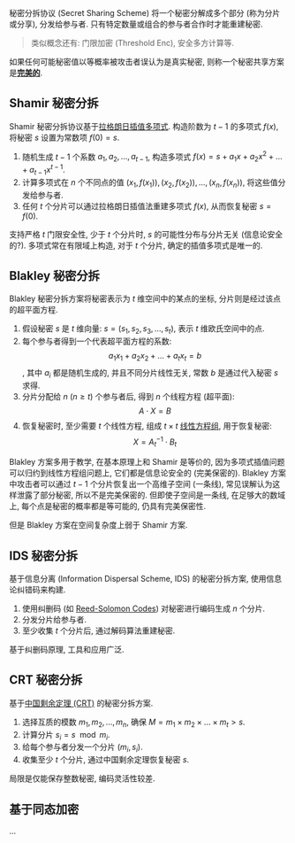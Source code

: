 秘密分拆协议 (Secret Sharing Scheme) 将一个秘密分解成多个部分 (称为分片或分享), 分发给参与者. 只有特定数量或组合的参与者合作时才能重建秘密. 

> 类似概念还有: 门限加密 (Threshold Enc), 安全多方计算等. 

如果任何可能秘密值以等概率被攻击者误认为是真实秘密, 则称一个秘密共享方案是[**完美的**](Security/密码学/可证明安全.md). 

## Shamir 秘密分拆

Shamir 秘密分拆协议基于[拉格朗日插值多项式](Math/微积分/级数/多项式插值.md). 构造阶数为 $t-1$ 的多项式 $f(x)$, 将秘密 $s$ 设置为常数项 $f(0)=s$.
1. 随机生成 $t-1$ 个系数 $a_1, a_2, ..., a_{t-1}$, 构造多项式 $f(x) = s + a_1x + a_2x^2 + \ldots + a_{t-1}x^{t-1}$. 
2. 计算多项式在 $n$ 个不同点的值 $(x_1, f(x_1)), (x_2, f(x_2)), ..., (x_n, f(x_n))$, 将这些值分发给参与者. 
3. 任何 $t$ 个分片可以通过拉格朗日插值法重建多项式 $f(x)$, 从而恢复秘密 $s = f(0)$.

支持严格 $t$ 门限安全性, 少于 $t$ 个分片时, $s$ 的可能性分布与分片无关 (信息论安全的?). 多项式常在有限域上构造, 对于 $t$ 个分片, 确定的插值多项式是唯一的.   

## Blakley 秘密分拆

Blakley 秘密分拆方案将秘密表示为 $t$ 维空间中的某点的坐标, 分片则是经过该点的超平面方程.
1. 假设秘密 $s$ 是 $t$ 维向量: $s=(s_{1},s_{2},s_{3},\dots,s_{t})$, 表示 $t$ 维欧氏空间中的点.
2. 每个参与者得到一个代表超平面方程的系数: $$a_{1}x_{1}+a_{2}x_{2}+\dots+a_{t}x_{t}=b$$, 其中 $a_{i}$ 都是随机生成的, 并且不同分片线性无关, 常数 $b$ 是通过代入秘密 $s$ 求得.
3. 分片分配给 $n$ ($n\geq t$) 个参与者后, 得到 $n$ 个线程方程 (超平面): $$A\cdot X=B$$
4. 恢复秘密时, 至少需要 $t$ 个线性方程, 组成 $t\times t$ [线性方程组](Math/线性代数/线性方程组/线性方程组的解.md), 用于恢复秘密: $$X=A_{t}^{-1}\cdot B_{t}$$

Blakley 方案多用于教学, 在基本原理上和 Shamir 是等价的, 因为多项式插值问题可以归约到线性方程组问题上, 它们都是信息论安全的 (完美保密的). Blakley 方案中攻击者可以通过 $t-1$ 个分片恢复出一个高维子空间 (一条线), 常见误解认为这样泄露了部分秘密, 所以不是完美保密的. 但即使子空间是一条线, 在足够大的数域上, 每个点是秘密的概率都是等可能的, 仍具有完美保密性.

但是 Blakley 方案在空间复杂度上弱于 Shamir 方案.

## IDS 秘密分拆

基于信息分离 (Information Dispersal Scheme, IDS) 的秘密分拆方案, 使用信息论纠错码来构建.
1. 使用纠删码 (如 [Reed-Solomon Codes](Information/信息论与编码/里所码.md)) 对秘密进行编码生成 $n$ 个分片. 
2. 分发分片给参与者. 
3. 至少收集 $t$ 个分片后, 通过解码算法重建秘密.

基于纠删码原理, 工具和应用广泛.

## CRT 秘密分拆

基于[中国剩余定理 (CRT)](Math/数论/中国剩余定理.md) 的秘密分拆方案.
1. 选择互质的模数 $m_1, m_2, ..., m_n$, 确保 $M = m_1 \times m_2 \times ... \times m_t > s$. 
2. 计算分片 $s_i = s \mod m_i$. 
3. 给每个参与者分发一个分片 $(m_i, s_i)$. 
4. 收集至少 $t$ 个分片, 通过中国剩余定理恢复秘密 $s$.

局限是仅能保存整数秘密, 编码灵活性较差.

## 基于同态加密

...

